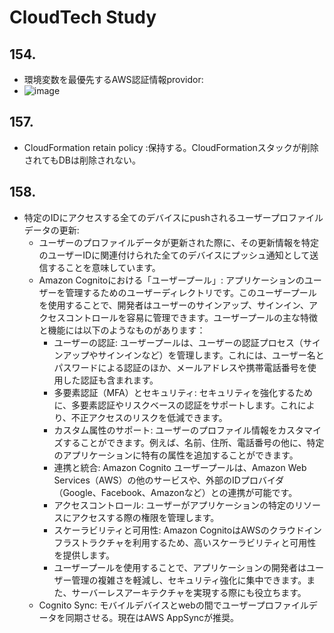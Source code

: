 # CloudTech Study

## 154.

- 環境変数を最優先するAWS認証情報providor:
- ![image](https://github.com/yoshikikasama/network-and-server/assets/61643054/adef6f36-23d4-4ae3-9d09-d79345352ca7)


## 157.

- CloudFormation retain policy :保持する。CloudFormationスタックが削除されてもDBは削除されない。

## 158.

- 特定のIDにアクセスする全てのデバイスにpushされるユーザープロファイルデータの更新:
  - ユーザーのプロファイルデータが更新された際に、その更新情報を特定のユーザーIDに関連付けられた全てのデバイスにプッシュ通知として送信することを意味しています。
  - Amazon Cognitoにおける「ユーザープール」: アプリケーションのユーザーを管理するためのユーザーディレクトリです。このユーザープールを使用することで、開発者はユーザーのサインアップ、サインイン、アクセスコントロールを容易に管理できます。ユーザープールの主な特徴と機能には以下のようなものがあります：
    - ユーザーの認証: ユーザープールは、ユーザーの認証プロセス（サインアップやサインインなど）を管理します。これには、ユーザー名とパスワードによる認証のほか、メールアドレスや携帯電話番号を使用した認証も含まれます。
    - 多要素認証（MFA）とセキュリティ: セキュリティを強化するために、多要素認証やリスクベースの認証をサポートします。これにより、不正アクセスのリスクを低減できます。
    - カスタム属性のサポート: ユーザーのプロファイル情報をカスタマイズすることができます。例えば、名前、住所、電話番号の他に、特定のアプリケーションに特有の属性を追加することができます。
    - 連携と統合: Amazon Cognito ユーザープールは、Amazon Web Services（AWS）の他のサービスや、外部のIDプロバイダ（Google、Facebook、Amazonなど）との連携が可能です。
    - アクセスコントロール: ユーザーがアプリケーションの特定のリソースにアクセスする際の権限を管理します。
    - スケーラビリティと可用性: Amazon CognitoはAWSのクラウドインフラストラクチャを利用するため、高いスケーラビリティと可用性を提供します。
    - ユーザープールを使用することで、アプリケーションの開発者はユーザー管理の複雑さを軽減し、セキュリティ強化に集中できます。また、サーバーレスアーキテクチャを実現する際にも役立ちます。
  - Cognito Sync: モバイルデバイスとwebの間でユーザープロファイルデータを同期させる。現在はAWS AppSyncが推奨。
